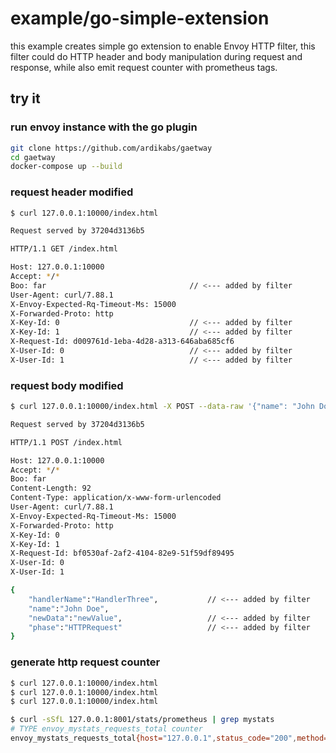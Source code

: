 # example/go-simple-extension

this example creates simple go extension to enable Envoy HTTP filter, this filter could do HTTP header and body manipulation during request and response, while also emit request counter with prometheus tags.

## try it

### run envoy instance with the go plugin

```bash
git clone https://github.com/ardikabs/gaetway
cd gaetway
docker-compose up --build
```

### request header modified

```bash
$ curl 127.0.0.1:10000/index.html

Request served by 37204d3136b5

HTTP/1.1 GET /index.html

Host: 127.0.0.1:10000
Accept: */*
Boo: far                                // <--- added by filter
User-Agent: curl/7.88.1
X-Envoy-Expected-Rq-Timeout-Ms: 15000
X-Forwarded-Proto: http
X-Key-Id: 0                             // <--- added by filter
X-Key-Id: 1                             // <--- added by filter
X-Request-Id: d009761d-1eba-4d28-a313-646aba685cf6
X-User-Id: 0                            // <--- added by filter
X-User-Id: 1                            // <--- added by filter
```

### request body modified

```bash
$ curl 127.0.0.1:10000/index.html -X POST --data-raw '{"name": "John Doe"}'

Request served by 37204d3136b5

HTTP/1.1 POST /index.html

Host: 127.0.0.1:10000
Accept: */*
Boo: far
Content-Length: 92
Content-Type: application/x-www-form-urlencoded
User-Agent: curl/7.88.1
X-Envoy-Expected-Rq-Timeout-Ms: 15000
X-Forwarded-Proto: http
X-Key-Id: 0
X-Key-Id: 1
X-Request-Id: bf0530af-2af2-4104-82e9-51f59df89495
X-User-Id: 0
X-User-Id: 1

{
    "handlerName":"HandlerThree",           // <--- added by filter
    "name":"John Doe",
    "newData":"newValue",                   // <--- added by filter
    "phase":"HTTPRequest"                   // <--- added by filter
}
```

### generate http request counter

```bash
$ curl 127.0.0.1:10000/index.html
$ curl 127.0.0.1:10000/index.html
$ curl 127.0.0.1:10000/index.html

$ curl -sSfL 127.0.0.1:8001/stats/prometheus | grep mystats
# TYPE envoy_mystats_requests_total counter
envoy_mystats_requests_total{host="127.0.0.1",status_code="200",method="get"} 3
```

